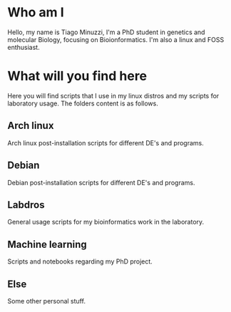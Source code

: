 # Who am I
Hello, my name is Tiago Minuzzi, I'm a PhD student in genetics and molecular Biology, focusing on Bioionformatics. I'm also a linux and FOSS enthusiast.

# What will you find here
Here you will find scripts that I use in my linux distros and my scripts for laboratory usage.
The folders content is as follows.

## Arch linux
Arch linux post-installation scripts for different DE's and programs.

## Debian
Debian post-installation scripts for different DE's and programs.

## Labdros
General usage scripts for my bioinformatics work in the laboratory.

## Machine learning
Scripts and notebooks regarding my PhD project.

## Else
Some other personal stuff.
